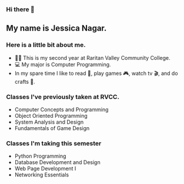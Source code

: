 ### Hi there 👋

## My name is Jessica Nagar.

### Here is a little bit about me.

- 👩‍🎓 This is my second year at Raritan Valley Community College.
- 💻 My major is Computer Programming.
- In my spare time I like to read 📖, play games 🎮, watch tv 🎬, and do crafts 🧶.

### Classes I've previously taken at RVCC.
- Computer Concepts and Programming 
- Object Oriented Programming
- System Analysis and Design
- Fundamentals of Game Design 

### Classes I'm taking this semester 
- Python Programming
- Database Development and Design
- Web Page Development I
- Networking Essentials

<!--
**jessica-nagar/jessica-nagar** is a ✨ _special_ ✨ repository because its `README.md` (this file) appears on your GitHub profile.

Here are some ideas to get you started:

- 🔭 I’m currently working on ...
- 🌱 I’m currently learning ...
- 👯 I’m looking to collaborate on ...
- 🤔 I’m looking for help with ...
- 💬 Ask me about ...
- 📫 How to reach me: ...
- 😄 Pronouns: ...
- ⚡ Fun fact: ...
-->
